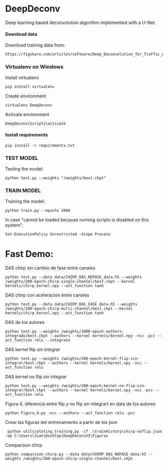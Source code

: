 # DeepDeconv

Deep learning based deconvolution algorithm implemented with a U-Net.

#### Download data
Download training data from:
```
https://figshare.com/articles/software/Deep_Deconvolution_for_Traffic_Analysis_with_Distributed_Acoustic_Sensing_Data/16653163
```

### Virtualenv on Windows

Install virtualenv
```
pip install virtualenv
```

Create environment
```
virtualenv DeepDeconv
```
Activate environment
```
DeepDeconv\Scripts\activate
```

#### Install requirements
```
pip install -r requirements.txt
```
### TEST MODEL
Testing the model:
```
python test.py --weights "/weights/best.ckpt"
```

### TRAIN MODEL
Training the model:
```
python train.py --epochs 1000
```

In case "cannot be loaded because running scripts is disabled on this system":
```
Set-ExecutionPolicy Unrestricted -Scope Process
```



# Fast Demo:

DAS chirp sin cambio de fase entre canales
```
python test.py --data data/CHIRP_DAS_NOFASE_data.h5 --weights /weights/200-epoch-chirp-single-channel/best.ckpt --kernel kernels/chirp_kernel.npy --act_function tanh
```
DAS chirp con aceleración entre canales
```
python test.py --data data/CHIRP_DAS_FASE_data.h5 --weights /weights/200-epoch-chirp-multi-channel/best.ckpt --kernel kernels/chirp_kernel.npy --act_function tanh
```
DAS de los autores
```
python test.py --weights /weights/1000-epoch-authors-integrado/best.ckpt --authors --kernel kernels/kernel.npy -ncc -pcc --act_function relu --integrate
```

DAS kernel flip sin integrar
```
python test.py --weights /weights/200-epoch-kernel-flip-sin-integrar/best.ckpt --authors --kernel kernels/kernel.npy -ncc --act_function relu
```

DAS kernel no flip sin integrar
```
python test.py --weights /weights/200-epoch-kernel-no-flip-sin-integrar/best.ckpt --authors --kernel kernels/kernel.npy -ncc -pcc --act_function relu
```

Figura 4, diferencia entre flip y no flip sin integrart en data de los autores

```
python Figura_4.py -ncc --authors --act_function relu -pcc
```

Crear las figuras del entrenamiento a partir de los json

```
 python utils/ploting_training.py -if .\trainHistory\chirp-noflip.json -op C:\Users\Juan\Desktop\DeepDeconvV2\Figuras
```

Comparison chirp 

```
python comparison_chirp.py --data data/CHIRP_DAS_NOFASE_data.h5 --weights /weights/200-epoch-chirp-single-channel/best.ckpt
``` 